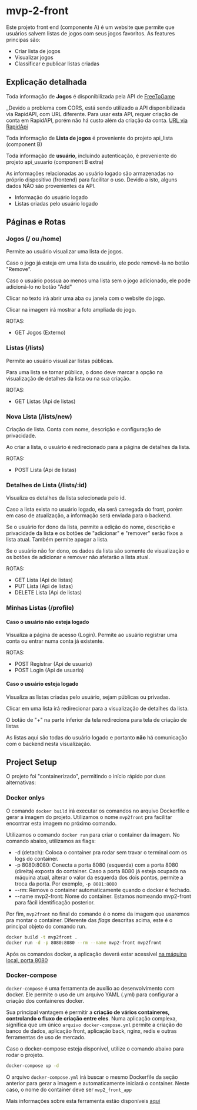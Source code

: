 # mvp-2-front

Este projeto front end (componente A) é um website que permite que usuários salvem listas de jogos
com seus jogos favoritos. As features principas são:

- Criar lista de jogos
- Visualizar jogos
- Classificar e publicar listas criadas

## Explicação detalhada

Toda informação de **Jogos** é disponibilizada pela API de [FreeToGame](https://www.freetogame.com/api-doc)

\_Devido a problema com CORS, está sendo utilizado a API disponibilizada via RapidAPI, com URL diferente.
Para usar esta API, requer criação de conta em RapidAPI, porém não há custo além da criação da conta.
[URL via RapidApi](https://rapidapi.com/digiwalls/api/free-to-play-games-database)

Toda informação de **Lista de jogos** é proveniente do projeto api_lista (component B)

Toda informação de **usuário**, incluindo autenticação, é proveniente do projeto api_usuario (component B extra)

As informações relacionadas ao usuário logado são armazenadas no próprio dispositivo (frontend) para facilitar o uso. Devido a isto, alguns dados NÃO são provenientes da API.

- Informação do usuário logado
- Listas criadas pelo usuário logado

## Páginas e Rotas

### Jogos (/ ou /home)

Permite ao usuário visualizar uma lista de jogos.

Caso o jogo já esteja em uma lista do usuário, ele pode removê-la no botão "Remove".

Caso o usuário possua ao menos uma lista sem o jogo adicionado, ele pode adicioná-lo no botão "Add"

Clicar no texto irá abrir uma aba ou janela com o website do jogo.

Clicar na imagem irá mostrar a foto ampliada do jogo.

ROTAS:

- GET Jogos (Externo)

### Listas (/lists)

Permite ao usuário visualizar listas públicas.

Para uma lista se tornar pública, o dono deve marcar a opção na visualização de detalhes da lista ou na sua criação.

ROTAS:

- GET Listas (Api de listas)

### Nova Lista (/lists/new)

Criação de lista. Conta com nome, descrição e configuração de privacidade.

Ao criar a lista, o usuário é redirecionado para a página de detalhes da lista.

ROTAS:

- POST Lista (Api de listas)

### Detalhes de Lista (/lists/:id)

Visualiza os detalhes da lista selecionada pelo id.

Caso a lista exista no usuário logado, ela será carregada do front, porém em caso de atualização, a informação será enviada para o backend.

Se o usuário for dono da lista, permite a edição do nome, descrição e privacidade da lista e os botões de "adicionar" e "remover" serão fixos a lista atual. Também permite apagar a lista.

Se o usuário não for dono, os dados da lista são somente de visualização e os botões de adicionar e remover não afetarão a lista atual.

ROTAS:

- GET Lista (Api de listas)
- PUT Lista (Api de listas)
- DELETE Lista (Api de listas)

### Minhas Listas (/profile)

#### Caso o usuário não esteja logado

Visualiza a página de acesso (Login). Permite ao usuário registrar uma conta ou entrar numa conta já existente.

ROTAS:

- POST Registrar (Api de usuario)
- POST Login (Api de usuario)

#### Caso o usuário esteja logado

Visualiza as listas criadas pelo usuário, sejam públicas ou privadas.

Clicar em uma lista irá redirecionar para a visualização de detalhes da lista.

O botão de "+" na parte inferior da tela redireciona para tela de criação de listas

As listas aqui são todas do usuário logado e portanto **não** há comunicação com o backend nesta visualização.

## Project Setup

O projeto foi "containerizado", permitindo o início rápido por duas alternativas:

### Docker onlys

O comando `docker build` irá executar os comandos no arquivo Dockerfile e gerar a imagem do projeto.
Utilizamos o nome `mvp2front` pra facilitar encontrar esta imagem no próximo comando.

Utilizamos o comando `docker run` para criar o container da imagem. No comando abaixo, utilizamos as flags:

- -d (detach): Coloca o container pra rodar sem travar o terminal com os logs do container.
- -p 8080:8080: Conecta a porta 8080 (esquerda) com a porta 8080 (direita) exposta do container. Caso a porta 8080 já esteja ocupada na máquina atual, alterar o valor da esquerda dos dois pontos, permite a troca da porta. Por exemplo, `-p 8081:8080`
- --rm: Remove o container automaticamente quando o docker é fechado.
- --name mvp2-front: Nome do container. Estamos nomeando mvp2-front para fácil identificação posterior.

Por fim, `mvp2front` no final do comando é o nome da imagem que usaremos pra montar o container. Diferente das _flags_ descritas acima, este é o principal objeto do comando run.

```sh
docker build -t mvp2front .
docker run -d -p 8080:8080 --rm --name mvp2-front mvp2front
```

Após os comandos docker, a aplicação deverá estar acessível [na máquina local, porta 8080](http://localhost:8080)

### Docker-compose

`docker-compose` é uma ferramenta de auxílio ao desenvolvimento com docker. Ele permite o uso de um arquivo YAML (.yml) para configurar a criação dos containeres docker.

Sua principal vantagem é permitir a **criação de vários containeres, controlando o fluxo de criação entre eles**. Numa aplicação complexa, significa que um único `arquivo docker-compose.yml` permite a criação do banco de dados, aplicação front, aplicação back, nginx, redis e outras ferramentas de uso de mercado.

Caso o docker-compose esteja disponível, utilize o comando abaixo para rodar o projeto.

```sh
docker-compose up -d
```

O arquivo `docker-compose.yml` irá buscar o mesmo Dockerfile da seção anterior para gerar a imagem e automaticamente iniciará o container. Neste caso, o nome do container deve ser `mvp2_front_app`

Mais informações sobre esta ferramenta estão disponíveis [aqui](https://docs.docker.com/compose/)
